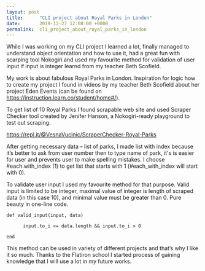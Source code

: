 ```yaml
---
layout: post
title:      "CLI project about Royal Parks in London"
date:       2019-12-27 12:08:00 +0000
permalink:  cli_project_about_royal_parks_in_london
---
```



While I was working on my CLI project I learned a lot, finally managed to understand object orientation and how to use it, had a great fun with scarping tool Nokogiri and used my favourite method for validation of user input if input is integer learnd from my teacher Beth Scofield.

My work is about fabulous Royal Parks in London. 
Inspiration for logic how to create my project I found in videos by my teacher Beth Scofield about her project Eden Events (can be found on https://instruction.learn.co/student/home#/).

To get list of 10 Royal Parks I found scrapable web site and used Scraper Checker tool created by Jenifer Hanson, a Nokogiri-ready playground to test out scraping. 

 https://repl.it/@VesnaVucinic/ScraperChecker-Royal-Parks

After getting necessary data – list of parks, I made list with index because it’s better to ask from user number then to type name of park, it's is easier for user and prevents user to make spelling mistakes. 
I choose #each.with_index (1) to get list that starts with 1 (#each_with_index will start with 0).
 

To validate user input I used my favourite method for that purpose. Valid input is limited to be integer, maximal value of integer is length of scraped data (in this case 10), and minimal value must be greater than 0. Pure beauty in one-line code.

```
def valid_input(input, data)

      input.to_i <= data.length && input.to_i > 0
			
end
```
 
This method can be used in variety of different projects and that’s why I like it so much. 
Thanks to the Flatiron school I started process of gaining knowledge that I will use a lot in my future works.


